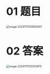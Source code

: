 # 01 题目

<img src="C:\Users\Administrator\AppData\Roaming\Typora\typora-user-images\image-20241111124929301.png" alt="image-20241111124929301" style="zoom:50%;" />



# 02 答案

<img src="https://cvp.oss-cn-shanghai.aliyuncs.com/202411111351011.png" alt="image-20241111135153970" style="zoom:50%;" />
